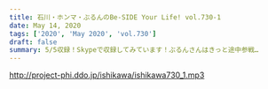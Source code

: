 ```yaml
---
title: 石川・ホンマ・ぶるんのBe-SIDE Your Life! vol.730-1
date: May 14, 2020
tags: ['2020', 'May 2020', 'vol.730']
draft: false
summary: 5/5収録！Skypeで収録してみています！ぶるんさんはきっと途中参戦…
---
```


http://project-phi.ddo.jp/ishikawa/ishikawa730_1.mp3
